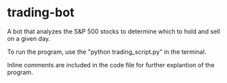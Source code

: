 # trading-bot
A bot that analyzes the S&amp;P 500 stocks to determine which to hold and sell on a given day.

To run the program, use the "python trading_script.py" in the terminal.

Inline comments are included in the code file for further explantion of the program.
